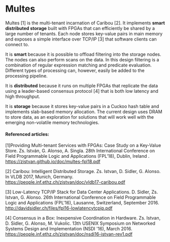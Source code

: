 # Multes

Multes [1] is the multi-tenant incarnation of Caribou [2]. It implements **smart distributed storage** built with FPGAs that can efficiently be shared by a large number of tenants. Each node stores key-value pairs in main memory and exposes a simple interface over TCP/IP [3] that software clients can connect to. 

It is **smart** because it is possible to offload filtering into the storage nodes. The nodes can also perform scans on the data. In this design filtering is a combination of regular expression matching and predicate evaluation. Different types of processing can, however, easily be added to the processing pipeline. 

It is **distributed** because it runs on multiple FPGAs that replicate the data using a leader-based consensus protocol [4] that is both low latency and high throughput.

It is **storage** because it stores key-value pairs in a Cuckoo hash table and implements slab-based memory allocation. The current design uses DRAM to store data, as an exploration for solutions that will work well with the emerging non-volatile memory technologies. 

#### Referenced articles:

[1]Providing Multi-tenant Services with FPGAs: Case Study on a Key-Value Store. Zs. István, G. Alonso, A. Singla. 28th International Conference on Field Programmable Logic and Applications (FPL'18), Dublin, Ireland . https://zistvan.github.io/doc/multes-fpl18.pdf

[2] Caribou: Intelligent Distributed Storage. Zs. Istvan, D. Sidler, G. Alonso. In VLDB 2017, Munich, Germany. https://people.inf.ethz.ch/zistvan/doc/vldb17-caribou.pdf

[3] Low-Latency TCP/IP Stack for Data Center Applications. D. Sidler, Zs. Istvan, G. Alonso. 26th International Conference on Field Programmable Logic and Applications (FPL'16), Lausanne, Switzerland, September 2016.  http://davidsidler.ch/files/fpl16-lowlatencytcpip.pdf

[4] Consensus in a Box: Inexpensive Coordination in Hardware. Zs. Istvan, D. Sidler, G. Alonso, M. Vukolic. 13th USENIX Symposium on Networked Systems Design and Implementation (NSDI '16), March 2016. https://people.inf.ethz.ch/zistvan/doc/nsdi16-istvan-rev1.pdf